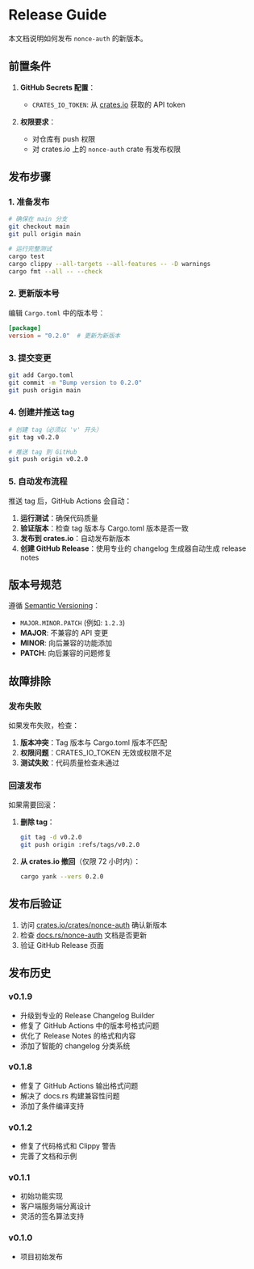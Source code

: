 # Release Guide

本文档说明如何发布 `nonce-auth` 的新版本。

## 前置条件

1. **GitHub Secrets 配置**：
   - `CRATES_IO_TOKEN`: 从 [crates.io](https://crates.io/me) 获取的 API token

2. **权限要求**：
   - 对仓库有 push 权限
   - 对 crates.io 上的 `nonce-auth` crate 有发布权限

## 发布步骤

### 1. 准备发布

```bash
# 确保在 main 分支
git checkout main
git pull origin main

# 运行完整测试
cargo test
cargo clippy --all-targets --all-features -- -D warnings
cargo fmt --all -- --check
```

### 2. 更新版本号

编辑 `Cargo.toml` 中的版本号：

```toml
[package]
version = "0.2.0"  # 更新为新版本
```

### 3. 提交变更

```bash
git add Cargo.toml
git commit -m "Bump version to 0.2.0"
git push origin main
```

### 4. 创建并推送 tag

```bash
# 创建 tag（必须以 'v' 开头）
git tag v0.2.0

# 推送 tag 到 GitHub
git push origin v0.2.0
```

### 5. 自动发布流程

推送 tag 后，GitHub Actions 会自动：

1. **运行测试**：确保代码质量
2. **验证版本**：检查 tag 版本与 Cargo.toml 版本是否一致
3. **发布到 crates.io**：自动发布新版本
4. **创建 GitHub Release**：使用专业的 changelog 生成器自动生成 release notes

## 版本号规范

遵循 [Semantic Versioning](https://semver.org/)：

- `MAJOR.MINOR.PATCH` (例如: `1.2.3`)
- **MAJOR**: 不兼容的 API 变更
- **MINOR**: 向后兼容的功能添加
- **PATCH**: 向后兼容的问题修复

## 故障排除

### 发布失败

如果发布失败，检查：

1. **版本冲突**：Tag 版本与 Cargo.toml 版本不匹配
2. **权限问题**：CRATES_IO_TOKEN 无效或权限不足
3. **测试失败**：代码质量检查未通过

### 回滚发布

如果需要回滚：

1. **删除 tag**：
   ```bash
   git tag -d v0.2.0
   git push origin :refs/tags/v0.2.0
   ```

2. **从 crates.io 撤回**（仅限 72 小时内）：
   ```bash
   cargo yank --vers 0.2.0
   ```

## 发布后验证

1. 访问 [crates.io/crates/nonce-auth](https://crates.io/crates/nonce-auth) 确认新版本
2. 检查 [docs.rs/nonce-auth](https://docs.rs/nonce-auth) 文档是否更新
3. 验证 GitHub Release 页面

## 发布历史

### v0.1.9
- 升级到专业的 Release Changelog Builder
- 修复了 GitHub Actions 中的版本号格式问题
- 优化了 Release Notes 的格式和内容
- 添加了智能的 changelog 分类系统

### v0.1.8
- 修复了 GitHub Actions 输出格式问题
- 解决了 docs.rs 构建兼容性问题
- 添加了条件编译支持

### v0.1.2
- 修复了代码格式和 Clippy 警告
- 完善了文档和示例

### v0.1.1
- 初始功能实现
- 客户端服务端分离设计
- 灵活的签名算法支持

### v0.1.0
- 项目初始发布
